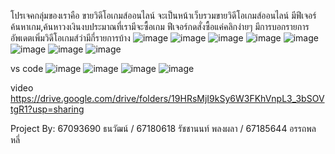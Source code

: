 โปรเจคกลุ่มของเราคือ ขายวิดีโอเกมส์ออนไลน์
จะเป็นหน้าเว็บรวมขายวิดีโอเกมส์ออนไลน์
มีฟีเจอร์ ค้นหาเกม,ค้นหาวงเงินงบประมาณที่เรามีจะซื้อเกม
ฟีเจอร์กดสั่งซื้อแค่คลิกง่ายๆ มีการบอกรายการอัพเดตเพิ่มวิดีโอเกมส์ว่ามีกี่รายการบ้าง
![image](https://github.com/user-attachments/assets/8e1b230a-c0e7-433c-a36e-2e020d091650)
![image](https://github.com/user-attachments/assets/af28df6d-7ae7-4abc-ab3a-0d5b14d7b64c)
![image](https://github.com/user-attachments/assets/54e90d8f-f282-4fbc-bae7-c1a682933fdb)
![image](https://github.com/user-attachments/assets/3aacd7df-c9d4-48e5-8d37-85117ee5e722)
![image](https://github.com/user-attachments/assets/21c0f9d1-cf71-4a9b-bbfb-04fea29377e2)
![image](https://github.com/user-attachments/assets/dd40c315-7e2b-4961-ad94-e98989780098)
![image](https://github.com/user-attachments/assets/d63e360b-a884-4ce2-97d8-ce571df166b0)
![image](https://github.com/user-attachments/assets/4e6c745e-2307-48f9-8063-b673035bfbe0)

vs code
![image](https://github.com/user-attachments/assets/5e2bc843-d942-4ff5-851e-6f69546dc5cf)
![image](https://github.com/user-attachments/assets/5e2bc843-d942-4ff5-851e-6f69546dc5cf)
![image](https://github.com/user-attachments/assets/663ecbe9-ad34-44a9-8abb-ef32b62ffa8f)
![image](https://github.com/user-attachments/assets/5bf45644-1bb2-4a28-aa77-5f78f20cfaf8)

video
https://drive.google.com/drive/folders/19HRsMjI9kSy6W3FKhVnpL3_3bSOVtgR1?usp=sharing

Project By: 67093690 ธนวัฒน์ / 67180618 รัชชานนท์ พลงผลา / 67185644 อรรถพล หลี่
